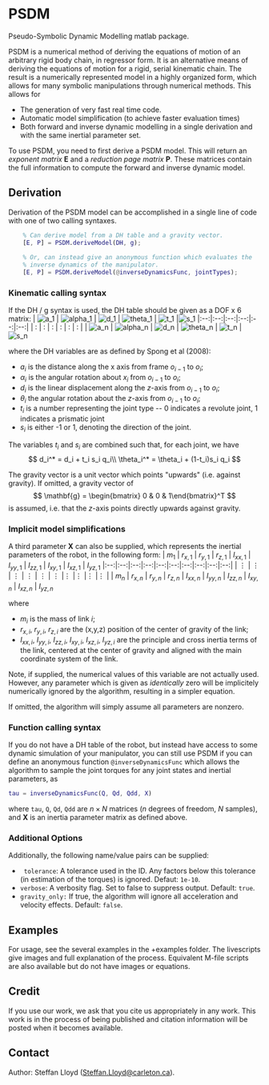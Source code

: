 # PSDM

Pseudo-Symbolic Dynamic Modelling matlab package.

PSDM is a numerical method of deriving the equations of motion of an arbitrary rigid body chain, in regressor form. It is an alternative means of deriving the equations of motion for a rigid, serial kinematic chain. The result is a numerically represented model in a highly organized form, which allows for many symbolic manipulations through numerical methods. This allows for

 - The generation of very fast real time code.
 - Automatic model simplification (to achieve faster evaluation times)
 - Both forward and inverse dynamic modelling in a single derivation and with the same inertial parameter set.

To use PSDM, you need to first derive a PSDM model. This will return an _exponent matrix_ $\mathbf{E}$ and a _reduction page matrix_ $\mathbf{P}$. These matrices contain the full information to compute the forward and inverse dynamic model.

## Derivation

Derivation of the PSDM model can be accomplished in a single line of code with one of two calling syntaxes. 

```matlab
	% Can derive model from a DH table and a gravity vector.
	[E, P] = PSDM.deriveModel(DH, g);
	
	% Or, can instead give an anonymous function which evaluates the 
	% inverse dynamics of the manipulator.
	[E, P] = PSDM.deriveModel(@inverseDynamicsFunc, jointTypes);
```

### Kinematic calling syntax

If the DH / g syntax is used, the DH table should be given as a DOF x 6 matrix:
| ![a_1](https://render.githubusercontent.com/render/math?math=a_1) | ![alpha_1](https://render.githubusercontent.com/render/math?math=\alpha_1) | ![d_1](https://render.githubusercontent.com/render/math?math=d_1) | ![theta_1](https://render.githubusercontent.com/render/math?math=\theta_1) | ![t_1](https://render.githubusercontent.com/render/math?math=t_1) |![s_1](https://render.githubusercontent.com/render/math?math=s_1)
|:--:|:--:|:--:|:--:|:--:|:--:|
| : | : | : | : | : | : |
| ![a_n](https://render.githubusercontent.com/render/math?math=a_n) | ![alpha_n](https://render.githubusercontent.com/render/math?math=\alpha_n) | ![d_n](https://render.githubusercontent.com/render/math?math=d_n) | ![theta_n](https://render.githubusercontent.com/render/math?math=\theta_n) | ![t_n](https://render.githubusercontent.com/render/math?math=t_n) |![s_n](https://render.githubusercontent.com/render/math?math=s_n)

where the DH variables are as defined by Spong et al (2008):

 - $a_i$ is the distance along the x axis from frame $o_{i-1}$ to $o_i$;
 - $\alpha_i$ is the angular rotation about $x_i$ from $o_{i-1}$ to $o_i$;
 - $d_i$ is the linear displacement along the $z$-axis from $o_{i-1}$ to $o_i$;
 - $\theta_i$ the angular rotation about the $z$-axis from $o_{i-1}$ to $o_i$;
 - $t_i$ is a number representing the joint type -- 0 indicates a revolute joint, 1 indicates a prismatic joint
 - $s_i$ is either -1 or 1, denoting the direction of the joint.

The variables $t_i$ and $s_i$ are combined such that, for each joint, we have
$$
d_i^* = d_i + t_i s_i q_i\\
\theta_i^* = \theta_i + (1-t_i)s_i q_i
$$

The gravity vector is a unit vector which points "upwards" (i.e. against gravity). If omitted, a gravity vector of
$$
\mathbf{g} = \begin{bmatrix} 0 & 0 & 1\end{bmatrix}^T
$$
is assumed, i.e. that the $z$-axis points directly upwards against gravity.

### Implicit model simplifications

A third parameter $\mathbf{X}$ can also be supplied, which represents the inertial parameters of the robot, in the following form:
| $m_1$ | $r_{x,1}$ | $r_{y,1}$ | $r_{z,1}$ | $I_{xx,1}$ | $I_{yy,1}$ | $I_{zz,1}$ | $I_{xy,1}$ | $I_{xz,1}$ | $I_{yz,1}$
|:--:|:--:|:--:|:--:|:--:|:--:|:--:|:--:|:--:|:--:|
| $\vdots$ | $\vdots$ | $\vdots$ | $\vdots$ | $\vdots$ | $\vdots$ |$\vdots$ |$\vdots$ |$\vdots$ |$\vdots$ |
| $m_n$ | $r_{x,n}$ | $r_{y,n}$ | $r_{z,n}$ | $I_{xx,n}$ | $I_{yy,n}$ | $I_{zz,n}$ | $I_{xy,n}$ | $I_{xz,n}$ | $I_{yz,n}$

where
 - $m_i$ is the mass of link $i$;
 - $r_{x,i}$, $r_{y,i}$, $r_{z,i}$ are the (x,y,z) position of the center of gravity of the link;
 - $I_{xx,i}$, $I_{yy,i}$, $I_{zz,i}$, $I_{xy,i}$, $I_{xz,i}$, $I_{yz,i}$ are the principle and cross inertia terms of the link, centered at the center of gravity and aligned with the main coordinate system of the link.

Note, if supplied, the numerical values of this variable are not actually used. However, any parameter which is given as _identically_ zero will be implicitely numerically ignored by the algorithm, resulting in a simpler equation.

If omitted, the algorithm will simply assume all parameters are nonzero.

### Function calling syntax
If you do not have a DH table of the robot, but instead have access to some dynamic simulation of your manipulator, you can still use PSDM if you can define an anonymous function `@inverseDynamicsFunc` which allows the algorithm to sample the joint torques for any joint states and inertial parameters, as
```matlab
tau = inverseDynamicsFunc(Q, Qd, Qdd, X)
```
where `tau`, `Q`, `Qd`, `Qdd` are $n \times N$ matrices ($n$ degrees of freedom, $N$ samples), and $\mathbf{X}$ is an inertia parameter matrix as defined above.

### Additional Options

Additionally, the following name/value pairs can be supplied:

 - ` tolerance`: A tolerance used in the ID. Any factors below this tolerance (in estimation of the torques) is ignored. Defaut: `1e-10`.
- `verbose`: A verbosity flag. Set to false to suppress output. Default: `true`.
- `gravity_only:` If true, the algorithm will ignore all acceleration  and velocity effects. Default: `false`.

## Examples
For usage, see the several examples in the +examples folder. The livescripts give images and full explanation of the process. Equivalent M-file scripts are also available but do not have images or equations.

## Credit
If you use our work, we ask that you cite us appropriately in any work. This work is in the process of being published and citation information will be posted when it becomes available.

## Contact
Author: Steffan Lloyd (Steffan.Lloyd@carleton.ca).
